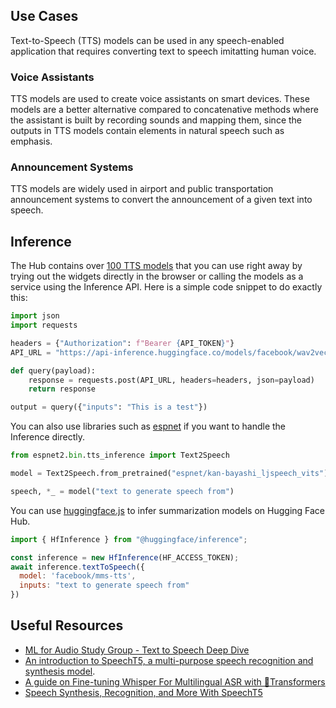 ## Use Cases

Text-to-Speech (TTS) models can be used in any speech-enabled application that requires converting text to speech imitatting human voice.

### Voice Assistants

TTS models are used to create voice assistants on smart devices. These models are a better alternative compared to concatenative methods where the assistant is built by recording sounds and mapping them, since the outputs in TTS models contain elements in natural speech such as emphasis.

### Announcement Systems

TTS models are widely used in airport and public transportation announcement systems to convert the announcement of a given text into speech.

## Inference

The Hub contains over [100 TTS models](https://huggingface.co/models?pipeline_tag=text-to-speech&sort=downloads) that you can use right away by trying out the widgets directly in the browser or calling the models as a service using the Inference API. Here is a simple code snippet to do exactly this:

```python
import json
import requests

headers = {"Authorization": f"Bearer {API_TOKEN}"}
API_URL = "https://api-inference.huggingface.co/models/facebook/wav2vec2-base-960h"

def query(payload):
	response = requests.post(API_URL, headers=headers, json=payload)
	return response

output = query({"inputs": "This is a test"})
```

You can also use libraries such as [espnet](https://huggingface.co/models?library=espnet&pipeline_tag=automatic-speech-recognition&sort=downloads) if you want to handle the Inference directly.

```python
from espnet2.bin.tts_inference import Text2Speech

model = Text2Speech.from_pretrained("espnet/kan-bayashi_ljspeech_vits")

speech, *_ = model("text to generate speech from")
```


You can use [huggingface.js](https://github.com/huggingface/huggingface.js) to infer summarization models on Hugging Face Hub.

```javascript
import { HfInference } from "@huggingface/inference";

const inference = new HfInference(HF_ACCESS_TOKEN);
await inference.textToSpeech({
  model: 'facebook/mms-tts',
  inputs: "text to generate speech from"
})
```

## Useful Resources
- [ML for Audio Study Group - Text to Speech Deep Dive](https://www.youtube.com/watch?v=aLBedWj-5CQ)
- [An introduction to SpeechT5, a multi-purpose speech recognition and synthesis model](https://huggingface.co/blog/speecht5).
- [A guide on Fine-tuning Whisper For Multilingual ASR with 🤗Transformers](https://huggingface.co/blog/fine-tune-whisper)
- [Speech Synthesis, Recognition, and More With SpeechT5](https://huggingface.co/blog/speecht5)

